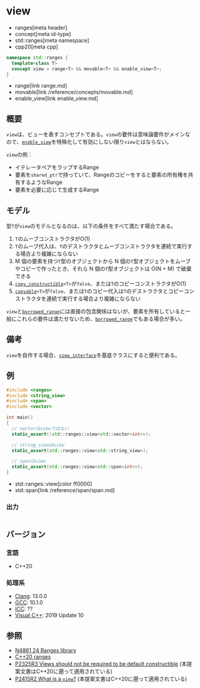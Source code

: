 # view
* ranges[meta header]
* concept[meta id-type]
* std::ranges[meta namespace]
* cpp20[meta cpp]

```cpp
namespace std::ranges {
  template<class T>
  concept view = range<T> && movable<T> && enable_view<T>;
}
```
* range[link range.md]
* movable[link /reference/concepts/movable.md]
* enable_view[link enable_view.md]

## 概要
`view`は、ビューを表すコンセプトである。`view`の要件は意味論要件がメインなので、[`enable_view`](enable_view.md)を特殊化して有効にしない限り`view`とはならない。

`view`の例：

- イテレータペアをラップするRange
- 要素を`shared_ptr`で持っていて、Rangeのコピーをすると要素の所有権を共有するようなRange
- 要素を必要に応じて生成するRange

## モデル
型`T`が`view`のモデルとなるのは、以下の条件をすべて満たす場合である。

1. `T`のムーブコンストラクタがO(1)
2. `T`のムーブ代入は、`T`のデストラクタとムーブコンストラクタを連続で実行する場合より複雑にならない
3. M 個の要素を持つ`T`型のオブジェクトから N 個の`T`型オブジェクトをムーブやコピーで作ったとき、それら N 個の`T`型オブジェクトは O(N + M) で破棄できる
4. [`copy_constructible`](/reference/concepts/copy_constructible.md)`<T>`が`false`、または`T`のコピーコンストラクタがO(1)
5. [`copyable`](/reference/concepts/copyable.md)`<T>`が`false`、または`T`のコピー代入は`T`のデストラクタとコピーコンストラクタを連続で実行する場合より複雑にならない

`view`と[`borrowed_range`](borrowed_range.md)には直接の包含関係はないが、要素を所有していると一般にこれらの要件は満たせないため、[`borrowed_range`](borrowed_range.md)でもある場合が多い。

## 備考
`view`を自作する場合、[`view_interface`](view_interface.md)を基底クラスにすると便利である。

## 例
```cpp example
#include <ranges>
#include <string_view>
#include <span>
#include <vector>

int main()
{
  // vectorはviewではない
  static_assert(!std::ranges::view<std::vector<int>>);

  // string_viewはview
  static_assert(std::ranges::view<std::string_view>);

  // spanはview
  static_assert(std::ranges::view<std::span<int>>);
}
```
* std::ranges::view[color ff0000]
* std::span[link /reference/span/span.md]

### 出力
```
```

## バージョン
### 言語
- C++20

### 処理系
- [Clang](/implementation.md#clang): 13.0.0
- [GCC](/implementation.md#gcc): 10.1.0
- [ICC](/implementation.md#icc): ??
- [Visual C++](/implementation.md#visual_cpp): 2019 Update 10

## 参照
- [N4861 24 Ranges library](https://timsong-cpp.github.io/cppwp/n4861/ranges)
- [C++20 ranges](https://techbookfest.org/product/5134506308665344)
- [P2325R3 Views should not be required to be default constructible](http://www.open-std.org/jtc1/sc22/wg21/docs/papers/2021/p2325r3.html) (本提案文書はC++20に遡って適用されている)
- [P2415R2 What is a `view`?](https://www.open-std.org/jtc1/sc22/wg21/docs/papers/2021/p2415r2.html) (本提案文書はC++20に遡って適用されている)
